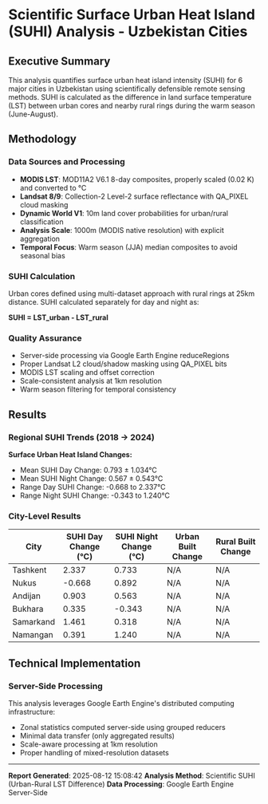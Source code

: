 
# Scientific Surface Urban Heat Island (SUHI) Analysis - Uzbekistan Cities

## Executive Summary

This analysis quantifies surface urban heat island intensity (SUHI) for 6 major cities in Uzbekistan using scientifically defensible remote sensing methods. SUHI is calculated as the difference in land surface temperature (LST) between urban cores and nearby rural rings during the warm season (June-August).

## Methodology

### Data Sources and Processing
- **MODIS LST**: MOD11A2 V6.1 8-day composites, properly scaled (0.02 K) and converted to °C
- **Landsat 8/9**: Collection-2 Level-2 surface reflectance with QA_PIXEL cloud masking
- **Dynamic World V1**: 10m land cover probabilities for urban/rural classification
- **Analysis Scale**: 1000m (MODIS native resolution) with explicit aggregation
- **Temporal Focus**: Warm season (JJA) median composites to avoid seasonal bias

### SUHI Calculation
Urban cores defined using multi-dataset approach with rural rings at 25km distance. SUHI calculated separately for day and night as:

**SUHI = LST_urban - LST_rural**

### Quality Assurance
- Server-side processing via Google Earth Engine reduceRegions
- Proper Landsat L2 cloud/shadow masking using QA_PIXEL bits
- MODIS LST scaling and offset correction
- Scale-consistent analysis at 1km resolution
- Warm season filtering for temporal consistency

## Results

### Regional SUHI Trends (2018 → 2024)

**Surface Urban Heat Island Changes:**
- Mean SUHI Day Change: 0.793 ± 1.034°C
- Mean SUHI Night Change: 0.567 ± 0.543°C
- Range Day SUHI Change: -0.668 to 2.337°C
- Range Night SUHI Change: -0.343 to 1.240°C

### City-Level Results

| City | SUHI Day Change (°C) | SUHI Night Change (°C) | Urban Built Change | Rural Built Change |
|------|---------------------|----------------------|------------------|------------------|
| Tashkent | 2.337 | 0.733 | N/A | N/A |
| Nukus | -0.668 | 0.892 | N/A | N/A |
| Andijan | 0.903 | 0.563 | N/A | N/A |
| Bukhara | 0.335 | -0.343 | N/A | N/A |
| Samarkand | 1.461 | 0.318 | N/A | N/A |
| Namangan | 0.391 | 1.240 | N/A | N/A |


## Technical Implementation

### Server-Side Processing
This analysis leverages Google Earth Engine's distributed computing infrastructure:
- Zonal statistics computed server-side using grouped reducers
- Minimal data transfer (only aggregated results)
- Scale-aware processing at 1km resolution
- Proper handling of mixed-resolution datasets

---

**Report Generated**: 2025-08-12 15:08:42
**Analysis Method**: Scientific SUHI (Urban-Rural LST Difference)
**Data Processing**: Google Earth Engine Server-Side

